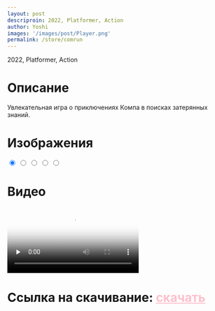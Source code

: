 ```yaml
---
layout: post
descriproin: 2022, Platformer, Action
author: Yoshi
images: '/images/post/Player.png'
permalink: /store/comrun
---
```


<p class="description">2022, Platformer, Action</p>

# Описание
Увлекательная игра о приключениях Компа в поисках затерянных знаний.

# Изображения
<div class="s-wrap" role="slider">
  <i>
    <input checked type="radio" name="s" style="background-image: url(/images/post/comrun/Screenshot_2022-07-07-18-23-33_1920x1080.png);" title="1">
    <input type="radio" name="s" style="background-image: url(/images/post/comrun/Screenshot_2022-07-07-18-24-34_1920x1080.png);" title="2">
    <input type="radio" name="s" style="background-image: url(/images/post/comrun/Screenshot_2022-07-07-18-24-48_1920x1080.png);" title="3">
    <input type="radio" name="s" style="background-image: url(/images/post/comrun/Screenshot_2022-07-07-18-25-23_1920x1080.png);" title="4">
    <input type="radio" name="s" style="background-image: url(/images/post/comrun/Screenshot_2022-07-07-18-26-17_1920x1080.png);" title="5">
  </i>
</div>

# Видео
<video id='video' controls="controls" preload='none' poster="/images/post/Player.png">
  <source id='mp4' src="/video/comrun/2022-07-07 21-36-18.mp4" type='video/mp4' />
</video>

# Ссылка на скачивание: <a href="https://github.com/DarkMooNight/comrun-yandex" style="color:pink;">скачать</a>